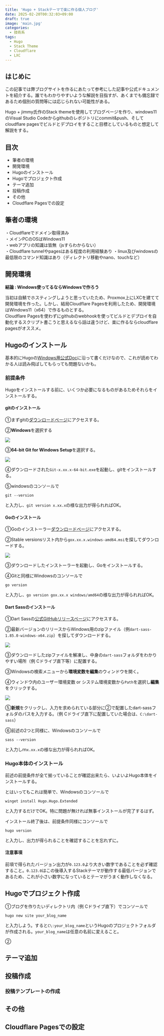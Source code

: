 ```yaml
---
title: 'Hugo + Stackテーマで楽に作る個人ブログ'
date: 2025-02-20T00:32:03+09:00
draft: true
image: 'main.jpg'
categories:
  - 技術系
tags:
  - Hugo
  - Stack Theme
  - Cloudflare
  - LXC
---
```


## はじめに
この記事では弊ブログサイトを作るにあたって参考にした記事や公式ドキュメントを紹介する。誰でもわかりやすいような解説を目指すが、あくまでも備忘録であるため個別の質問等には応じられない可能性がある。

Hugo + jimmy氏作のStack themeを使用してブログページを作り、windows11のVisual Studio Codeからgithubのレポジトリにcommit&push、そしてcloudflare pagesでビルドとデプロイをすること目標としているものと想定して解説をする。


## 目次
- 筆者の環境
- 開発環境
- Hugoのインストール
- Hugoでプロジェクト作成
- テーマ追加
- 投稿作成
- その他
- Cloudflare Pagesでの設定

## 筆者の環境
・Cloudflareでドメイン取得済み <br>
・メインPCのOSはWindows11 <br>
・webアプリの知識は皆無（jsすらわからない） <br>
・Cloudflare tunnelやpagesはある程度の利用経験あり
・linux及びwindowsの最低限のコマンド知識はあり（ディレクトリ移動やnano、touchなど）

## 開発環境

**結論 : Windows使ってるならWindowsで作ろう**

当初は自鯖でホスティングしようと思っていたため、Proxmox上にLXCを建てて開発環境を作った。しかし、結局Cloudflare Pagesを利用したため、開発環境はWindows11（x64）で作るものとする。 <br>
Cloudflare Pagesを使わずにgithubのwebhookを使ってビルドとデプロイを自動化するスクリプト書こうと思えるなら話は違うけど、楽に作るならcloudflare pagesがオススメ。

## Hugoのインストール
基本的にHugoの[Windows用公式Doc](https://gohugo.io/installation/windows/)に沿って書くだけなので、これが読めてわかる人は読み飛ばしてもらっても問題ないかも。

### 前提条件

Hugoをインストールする前に、いくつか必要になるものがあるためそれらをインストールする。

#### gitのインストール
①まずgitの[ダウンロードページ](https://git-scm.com/downloads)にアクセスする。

②**Windows**を選択する

![](git-ins1.jpg)

③**64-bit Git for Windows Setup**を選択する。

![](git-ins2.jpg)

④ダウンロードされた`Git-x.xx.x-64-bit.exe`を起動し、gitをインストールする。

⑤windowsのコンソールで
```
git --version
```

と入力し、`git version x.xx.x`の様な出力が得られればOK。

#### Goのインストール

①Goのインストーラー[ダウンロードページ](https://go.dev/dl/)にアクセスする。

②Stable versionsリスト内から`gox.xx.x.windows-amd64.msi`を探してダウンロードする。

![](go-ins1.jpg)

③ダウンロードしたインストーラーを起動し、Goをインストールする。

④Gitと同様にWindowsのコンソールで
```
go version
```

と入力し、`go version gox.xx.x windows/amd64`の様な出力が得られればOK。

#### Dart Sassのインストール

①Dart Sassの[公式GitHubリリースページ](https://github.com/sass/dart-sass/releases)にアクセスする。

②最新バージョンのリリースからWindows用のzipファイル（例`dart-sass-1.85.0-windows-x64.zip`）を探してダウンロードする。

![](dartsass-ins1.jpg)

③ダウンロードしたzipファイルを解凍し、中身の`dart-sass`フォルダをわかりやすい場所（例 Cドライブ直下等）に配置する。

③Windowsの検索メニューから**環境変数を編集**のウィンドウを開く。

④ウィンドウ内のユーザー環境変数 or システム環境変数から`Path`を選択し**編集**をクリックする。

![](dartsass-ins2.jpg)

⑤**新規**をクリックし、入力を求められている部分に②で配置したdart-sassフォルダのパスを入力する。（例 Cドライブ直下に配置していた場合は、`C:\dart-sass`）

⑥前述の2つと同様に、Windowsのコンソールで
```
sass --version
```

と入力しｍ`x.xx.x`の様な出力が得られればOK。

### Hugo本体のインストール

前述の前提条件が全て揃っていることが確認出来たら、いよいよHugo本体をインストールする。

とはいってもこれは簡単で、Windowsのコンソールで
```
winget install Hugo.Hugo.Extended
```
と入力するだけでOK。特に問題が無ければ無事インストールが完了するはず。

インストール終了後は、前提条件同様にコンソールで

```
hugo version
```
と入力し、出力が得られることを確認することを忘れずに。

#### 注意事項

前項で得られたバージョン出力が`0.123.0`より大きい数字であることを必ず確認すること。`0.123.0`はこの後導入するStackテーマが動作する最低バージョンであるため、これが小さい数字になっているとテーマがうまく動作しなくなる。

## Hugoでプロジェクト作成

①ブログを作りたいディレクトリ内（例 Cドライブ直下）でコンソールで

```
hugo new site your_blog_name
```

と入力しよう。すると`C\:your_blog_name`というHugoのプロジェクトフォルダが作成される。`your_blog_name`は任意の名前に変えること。

②

## テーマ追加

## 投稿作成

### 投稿テンプレートの作成

## その他

## Cloudflare Pagesでの設定